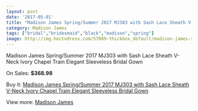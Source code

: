 ```yaml
---
layout: post
date: '2017-05-01'
title: "Madison James Spring/Summer 2017 MJ303 with Sash Lace Sheath V-Neck Ivory Chapel Train Elegant Sleeveless Bridal Gown"
category: Madison James
tags: ["bridal","bridesmaid","black","madison","spring"]
image: http://img.hectodress.com/57089-thickbox_default/madison-james-spring-summer-2017-mj303-with-sash-lace-sheath-v-neck-ivory-chapel-train-elegant-sleeveless-bridal-gown.jpg
---
```

Madison James Spring/Summer 2017 MJ303 with Sash Lace Sheath V-Neck Ivory Chapel Train Elegant Sleeveless Bridal Gown

On Sales: **$368.98**
<a href="https://www.hectodress.com/madison-james/17777-madison-james-spring-summer-2017-mj303-with-sash-lace-sheath-v-neck-ivory-chapel-train-elegant-sleeveless-bridal-gown.html"><amp-img layout="responsive" width="600" height="600" src="//img.hectodress.com/57089-thickbox_default/madison-james-spring-summer-2017-mj303-with-sash-lace-sheath-v-neck-ivory-chapel-train-elegant-sleeveless-bridal-gown.jpg" alt="Madison James Spring/Summer 2017 MJ303 with Sash Lace Sheath V-Neck Ivory Chapel Train Elegant Sleeveless Bridal Gown 0" /></a>
<a href="https://www.hectodress.com/madison-james/17777-madison-james-spring-summer-2017-mj303-with-sash-lace-sheath-v-neck-ivory-chapel-train-elegant-sleeveless-bridal-gown.html"><amp-img layout="responsive" width="600" height="600" src="//img.hectodress.com/57093-thickbox_default/madison-james-spring-summer-2017-mj303-with-sash-lace-sheath-v-neck-ivory-chapel-train-elegant-sleeveless-bridal-gown.jpg" alt="Madison James Spring/Summer 2017 MJ303 with Sash Lace Sheath V-Neck Ivory Chapel Train Elegant Sleeveless Bridal Gown 1" /></a>
<a href="https://www.hectodress.com/madison-james/17777-madison-james-spring-summer-2017-mj303-with-sash-lace-sheath-v-neck-ivory-chapel-train-elegant-sleeveless-bridal-gown.html"><amp-img layout="responsive" width="600" height="600" src="//img.hectodress.com/57092-thickbox_default/madison-james-spring-summer-2017-mj303-with-sash-lace-sheath-v-neck-ivory-chapel-train-elegant-sleeveless-bridal-gown.jpg" alt="Madison James Spring/Summer 2017 MJ303 with Sash Lace Sheath V-Neck Ivory Chapel Train Elegant Sleeveless Bridal Gown 2" /></a>
<a href="https://www.hectodress.com/madison-james/17777-madison-james-spring-summer-2017-mj303-with-sash-lace-sheath-v-neck-ivory-chapel-train-elegant-sleeveless-bridal-gown.html"><amp-img layout="responsive" width="600" height="600" src="//img.hectodress.com/57091-thickbox_default/madison-james-spring-summer-2017-mj303-with-sash-lace-sheath-v-neck-ivory-chapel-train-elegant-sleeveless-bridal-gown.jpg" alt="Madison James Spring/Summer 2017 MJ303 with Sash Lace Sheath V-Neck Ivory Chapel Train Elegant Sleeveless Bridal Gown 3" /></a>
<a href="https://www.hectodress.com/madison-james/17777-madison-james-spring-summer-2017-mj303-with-sash-lace-sheath-v-neck-ivory-chapel-train-elegant-sleeveless-bridal-gown.html"><amp-img layout="responsive" width="600" height="600" src="//img.hectodress.com/57090-thickbox_default/madison-james-spring-summer-2017-mj303-with-sash-lace-sheath-v-neck-ivory-chapel-train-elegant-sleeveless-bridal-gown.jpg" alt="Madison James Spring/Summer 2017 MJ303 with Sash Lace Sheath V-Neck Ivory Chapel Train Elegant Sleeveless Bridal Gown 4" /></a>

Buy it: [Madison James Spring/Summer 2017 MJ303 with Sash Lace Sheath V-Neck Ivory Chapel Train Elegant Sleeveless Bridal Gown](https://www.hectodress.com/madison-james/17777-madison-james-spring-summer-2017-mj303-with-sash-lace-sheath-v-neck-ivory-chapel-train-elegant-sleeveless-bridal-gown.html "Madison James Spring/Summer 2017 MJ303 with Sash Lace Sheath V-Neck Ivory Chapel Train Elegant Sleeveless Bridal Gown")

View more: [Madison James](https://www.hectodress.com/366-madison-james "Madison James")